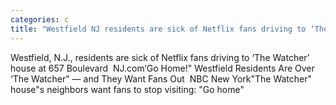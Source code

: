 ```yaml
---
categories: c
title: "Westfield NJ residents are sick of Netflix fans driving to ‘The Watcher’ house at 657 Boulevard  NJcom"
---
```

Westfield, N.J., residents are sick of Netflix fans driving to ‘The Watcher’ house at 657 Boulevard&nbsp;&nbsp;NJ.com‘Go Home!" Westfield Residents Are Over ‘The Watcher" — and They Want Fans Out&nbsp;&nbsp;NBC New York"The Watcher" house"s neighbors want fans to stop visiting: "Go home"&nbsp;&nbsp;